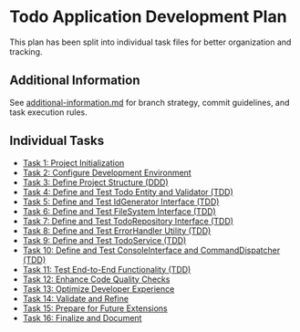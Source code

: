 # Todo Application Development Plan

This plan has been split into individual task files for better organization and tracking.

## Additional Information

See [additional-information.md](./additional-information.md) for branch strategy, commit guidelines, and task execution rules.

## Individual Tasks

- [Task 1: Project Initialization](./task-1-project-initialization.md)
- [Task 2: Configure Development Environment](./task-2-development-environment.md)
- [Task 3: Define Project Structure (DDD)](./task-3-project-structure.md)
- [Task 4: Define and Test Todo Entity and Validator (TDD)](./task-4-todo-entity.md)
- [Task 5: Define and Test IdGenerator Interface (TDD)](./task-5-id-generator.md)
- [Task 6: Define and Test FileSystem Interface (TDD)](./task-6-filesystem-interface.md)
- [Task 7: Define and Test TodoRepository Interface (TDD)](./task-7-todo-repository.md)
- [Task 8: Define and Test ErrorHandler Utility (TDD)](./task-8-todo-service.md)
- [Task 9: Define and Test TodoService (TDD)](./task-9-console-interface.md)
- [Task 10: Define and Test ConsoleInterface and CommandDispatcher (TDD)](./task-10-cli-integration.md)
- [Task 11: Test End-to-End Functionality (TDD)](./task-11-end-to-end-tests.md)
- [Task 12: Enhance Code Quality Checks](./task-12-code-quality.md)
- [Task 13: Optimize Developer Experience](./task-13-developer-experience.md)
- [Task 14: Validate and Refine](./task-14-validate-refine.md)
- [Task 15: Prepare for Future Extensions](./task-15-future-extensions.md)
- [Task 16: Finalize and Document](./task-16-finalize-document.md)
